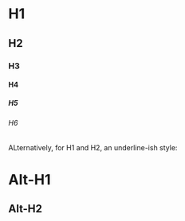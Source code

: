 # H1
## H2
### H3
#### H4
##### H5
###### H6

ALternatively, for H1 and H2, an underline-ish style:

Alt-H1
======

Alt-H2
------
